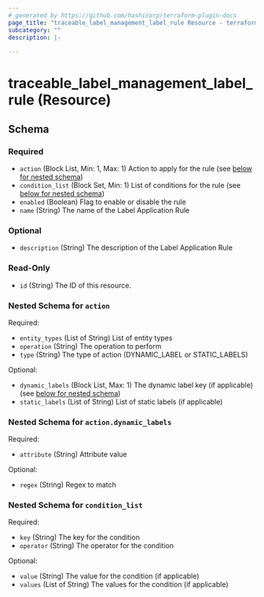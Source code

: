 ```yaml
---
# generated by https://github.com/hashicorp/terraform-plugin-docs
page_title: "traceable_label_management_label_rule Resource - terraform-provider-traceable"
subcategory: ""
description: |-
  
---
```


# traceable_label_management_label_rule (Resource)





<!-- schema generated by tfplugindocs -->
## Schema

### Required

- `action` (Block List, Min: 1, Max: 1) Action to apply for the rule (see [below for nested schema](#nestedblock--action))
- `condition_list` (Block Set, Min: 1) List of conditions for the rule (see [below for nested schema](#nestedblock--condition_list))
- `enabled` (Boolean) Flag to enable or disable the rule
- `name` (String) The name of the Label Application Rule

### Optional

- `description` (String) The description of the Label Application Rule

### Read-Only

- `id` (String) The ID of this resource.

<a id="nestedblock--action"></a>
### Nested Schema for `action`

Required:

- `entity_types` (List of String) List of entity types
- `operation` (String) The operation to perform
- `type` (String) The type of action (DYNAMIC_LABEL or STATIC_LABELS)

Optional:

- `dynamic_labels` (Block List, Max: 1) The dynamic label key (if applicable) (see [below for nested schema](#nestedblock--action--dynamic_labels))
- `static_labels` (List of String) List of static labels (if applicable)

<a id="nestedblock--action--dynamic_labels"></a>
### Nested Schema for `action.dynamic_labels`

Required:

- `attribute` (String) Attribute value

Optional:

- `regex` (String) Regex to match



<a id="nestedblock--condition_list"></a>
### Nested Schema for `condition_list`

Required:

- `key` (String) The key for the condition
- `operator` (String) The operator for the condition

Optional:

- `value` (String) The value for the condition (if applicable)
- `values` (List of String) The values for the condition (if applicable)
